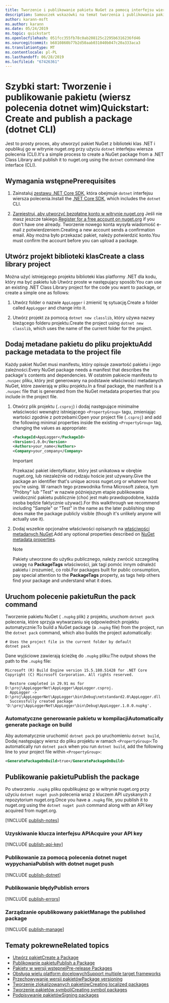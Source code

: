 ```yaml
---
title: Tworzenie i publikowanie pakietu NuGet za pomocą interfejsu wiersza polecenia platformy dotnet
description: Samouczek wskazówki na temat tworzenia i publikowania pakietu NuGet za pomocą platformy .NET Core interfejsu wiersza polecenia dotnet.
author: karann-msft
ms.author: karann
ms.date: 05/24/2019
ms.topic: quickstart
ms.openlocfilehash: 051fcc355fb78c0ab208125c2295b6316236fd46
ms.sourcegitcommit: b6810860b77b2d50aab031040b047c20a333aca3
ms.translationtype: MT
ms.contentlocale: pl-PL
ms.lasthandoff: 06/28/2019
ms.locfileid: "67426361"
---
```

# <a name="quickstart-create-and-publish-a-package-dotnet-cli"></a><span data-ttu-id="96de6-103">Szybki start: Tworzenie i publikowanie pakietu (wiersz polecenia dotnet wim)</span><span class="sxs-lookup"><span data-stu-id="96de6-103">Quickstart: Create and publish a package (dotnet CLI)</span></span>

<span data-ttu-id="96de6-104">Jest to prosty proces, aby utworzyć pakiet NuGet z biblioteki klas .NET i opublikuj go w witrynie nuget.org przy użyciu `dotnet` interfejsu wiersza polecenia (CLI).</span><span class="sxs-lookup"><span data-stu-id="96de6-104">It's a simple process to create a NuGet package from a .NET Class Library and publish it to nuget.org using the `dotnet` command-line interface (CLI).</span></span>

## <a name="prerequisites"></a><span data-ttu-id="96de6-105">Wymagania wstępne</span><span class="sxs-lookup"><span data-stu-id="96de6-105">Prerequisites</span></span>

1. <span data-ttu-id="96de6-106">Zainstaluj [zestawu .NET Core SDK](https://www.microsoft.com/net/download/), która obejmuje `dotnet` interfejsu wiersza polecenia.</span><span class="sxs-lookup"><span data-stu-id="96de6-106">Install the [.NET Core SDK](https://www.microsoft.com/net/download/), which includes the `dotnet` CLI.</span></span>

1. <span data-ttu-id="96de6-107">[Zarejestruj, aby utworzyć bezpłatne konto w witrynie nuget.org](https://www.nuget.org/users/account/LogOn?returnUrl=%2F) Jeśli nie masz jeszcze takiego.</span><span class="sxs-lookup"><span data-stu-id="96de6-107">[Register for a free account on nuget.org](https://www.nuget.org/users/account/LogOn?returnUrl=%2F) if you don't have one already.</span></span> <span data-ttu-id="96de6-108">Tworzenie nowego konta wysyła wiadomość e-mail z potwierdzeniem.</span><span class="sxs-lookup"><span data-stu-id="96de6-108">Creating a new account sends a confirmation email.</span></span> <span data-ttu-id="96de6-109">Aby można było przekazać pakiet, należy potwierdzić konto.</span><span class="sxs-lookup"><span data-stu-id="96de6-109">You must confirm the account before you can upload a package.</span></span>

## <a name="create-a-class-library-project"></a><span data-ttu-id="96de6-110">Utwórz projekt biblioteki klas</span><span class="sxs-lookup"><span data-stu-id="96de6-110">Create a class library project</span></span>

<span data-ttu-id="96de6-111">Można użyć istniejącego projektu biblioteki klas platformy .NET dla kodu, który ma być pakietu lub Utwórz proste w następujący sposób:</span><span class="sxs-lookup"><span data-stu-id="96de6-111">You can use an existing .NET Class Library project for the code you want to package, or create a simple one as follows:</span></span>

1. <span data-ttu-id="96de6-112">Utwórz folder o nazwie `AppLogger` i zmienić tę sytuację.</span><span class="sxs-lookup"><span data-stu-id="96de6-112">Create a folder called `AppLogger` and change into it.</span></span>

1. <span data-ttu-id="96de6-113">Utwórz projekt za pomocą `dotnet new classlib`, który używa nazwy bieżącego folderu projektu.</span><span class="sxs-lookup"><span data-stu-id="96de6-113">Create the project using `dotnet new classlib`, which uses the name of the current folder for the project.</span></span>

## <a name="add-package-metadata-to-the-project-file"></a><span data-ttu-id="96de6-114">Dodaj metadane pakietu do pliku projektu</span><span class="sxs-lookup"><span data-stu-id="96de6-114">Add package metadata to the project file</span></span>

<span data-ttu-id="96de6-115">Każdy pakiet NuGet musi manifestu, który opisuje zawartość pakietu i jego zależności.</span><span class="sxs-lookup"><span data-stu-id="96de6-115">Every NuGet package needs a manifest that describes the package's contents and dependencies.</span></span> <span data-ttu-id="96de6-116">W ostatnim pakiecie manifestu to `.nuspec` pliku, który jest generowany na podstawie właściwości metadanych NuGet, które zawierają w pliku projektu.</span><span class="sxs-lookup"><span data-stu-id="96de6-116">In a final package, the manifest is a `.nuspec` file that is generated from the NuGet metadata properties that you include in the project file.</span></span>

1. <span data-ttu-id="96de6-117">Otwórz plik projektu (`.csproj`) i dodaj następujące minimalne właściwości wewnątrz istniejącego `<PropertyGroup>` tagu, zmieniając wartości zgodnie z potrzebami:</span><span class="sxs-lookup"><span data-stu-id="96de6-117">Open your project file (`.csproj`) and add the following minimal properties inside the existing `<PropertyGroup>` tag, changing the values as appropriate:</span></span>

    ```xml
    <PackageId>AppLogger</PackageId>
    <Version>1.0.0</Version>
    <Authors>your_name</Authors>
    <Company>your_company</Company>
    ```

    > [!Important]
    > <span data-ttu-id="96de6-118">Przekazać pakiet identyfikator, który jest unikatowa w obrębie nuget.org, lub niezależnie od rodzaju hoście jest używany.</span><span class="sxs-lookup"><span data-stu-id="96de6-118">Give the package an identifier that's unique across nuget.org or whatever host you're using.</span></span> <span data-ttu-id="96de6-119">W ramach tego przewodnika firma Microsoft zaleca, tym "Próbny" lub "Test" w nazwie późniejszym etapie publikowania uwidocznić pakietu publicznie (choć jest mało prawdopodobne, każda osoba będzie faktycznie używać).</span><span class="sxs-lookup"><span data-stu-id="96de6-119">For this walkthrough we recommend including "Sample" or "Test" in the name as the later publishing step does make the package publicly visible (though it's unlikely anyone will actually use it).</span></span>

1. <span data-ttu-id="96de6-120">Dodaj wszelkie opcjonalne właściwości opisanych na [właściwości metadanych NuGet](/dotnet/core/tools/csproj#nuget-metadata-properties).</span><span class="sxs-lookup"><span data-stu-id="96de6-120">Add any optional properties described on [NuGet metadata properties](/dotnet/core/tools/csproj#nuget-metadata-properties).</span></span>

    > [!Note]
    > <span data-ttu-id="96de6-121">Pakiety utworzone do użytku publicznego, należy zwrócić szczególną uwagę na **PackageTags** właściwości, jak tagi pomóc innym odnaleźć pakietu i zrozumieć, co robi.</span><span class="sxs-lookup"><span data-stu-id="96de6-121">For packages built for public consumption, pay special attention to the **PackageTags** property, as tags help others find your package and understand what it does.</span></span>

## <a name="run-the-pack-command"></a><span data-ttu-id="96de6-122">Uruchom polecenie pakietu</span><span class="sxs-lookup"><span data-stu-id="96de6-122">Run the pack command</span></span>

<span data-ttu-id="96de6-123">Tworzenie pakietu NuGet ( `.nupkg` plik) z projektu, uruchom `dotnet pack` polecenia, które sprzyja wytwarzaniu się odpowiednich projektu automatycznie:</span><span class="sxs-lookup"><span data-stu-id="96de6-123">To build a NuGet package (a `.nupkg` file) from the project, run the `dotnet pack` command, which also builds the project automatically:</span></span>

```cli
# Uses the project file in the current folder by default
dotnet pack
```

<span data-ttu-id="96de6-124">Dane wyjściowe zawierają ścieżkę do `.nupkg` pliku:</span><span class="sxs-lookup"><span data-stu-id="96de6-124">The output shows the path to the `.nupkg` file:</span></span>

```output
Microsoft (R) Build Engine version 15.5.180.51428 for .NET Core
Copyright (C) Microsoft Corporation. All rights reserved.

  Restore completed in 29.91 ms for D:\proj\AppLoggerNet\AppLogger\AppLogger.csproj.
  AppLogger -> D:\proj\AppLoggerNet\AppLogger\bin\Debug\netstandard2.0\AppLogger.dll
  Successfully created package 'D:\proj\AppLoggerNet\AppLogger\bin\Debug\AppLogger.1.0.0.nupkg'.
```

### <a name="automatically-generate-package-on-build"></a><span data-ttu-id="96de6-125">Automatyczne generowanie pakietu w kompilacji</span><span class="sxs-lookup"><span data-stu-id="96de6-125">Automatically generate package on build</span></span>

<span data-ttu-id="96de6-126">Aby automatycznie uruchomić `dotnet pack` po uruchomieniu `dotnet build`, Dodaj następujący wiersz do pliku projektu w ramach `<PropertyGroup>`:</span><span class="sxs-lookup"><span data-stu-id="96de6-126">To automatically run `dotnet pack` when you run `dotnet build`, add the following line to your project file within `<PropertyGroup>`:</span></span>

```xml
<GeneratePackageOnBuild>true</GeneratePackageOnBuild>
```

## <a name="publish-the-package"></a><span data-ttu-id="96de6-127">Publikowanie pakietu</span><span class="sxs-lookup"><span data-stu-id="96de6-127">Publish the package</span></span>

<span data-ttu-id="96de6-128">Po utworzeniu `.nupkg` pliku opublikujesz go w witrynie nuget.org przy użyciu `dotnet nuget push` polecenia wraz z kluczem API uzyskanych z repozytorium nuget.org.</span><span class="sxs-lookup"><span data-stu-id="96de6-128">Once you have a `.nupkg` file, you publish it to nuget.org using the `dotnet nuget push` command along with an API key acquired from nuget.org.</span></span>

[!INCLUDE [publish-notes](includes/publish-notes.md)]

### <a name="acquire-your-api-key"></a><span data-ttu-id="96de6-129">Uzyskiwanie klucza interfejsu API</span><span class="sxs-lookup"><span data-stu-id="96de6-129">Acquire your API key</span></span>

[!INCLUDE [publish-api-key](includes/publish-api-key.md)]

### <a name="publish-with-dotnet-nuget-push"></a><span data-ttu-id="96de6-130">Publikowanie za pomocą polecenia dotnet nuget wypychania</span><span class="sxs-lookup"><span data-stu-id="96de6-130">Publish with dotnet nuget push</span></span>

[!INCLUDE [publish-dotnet](includes/publish-dotnet.md)]

### <a name="publish-errors"></a><span data-ttu-id="96de6-131">Publikowanie błędy</span><span class="sxs-lookup"><span data-stu-id="96de6-131">Publish errors</span></span>

[!INCLUDE [publish-errors](includes/publish-errors.md)]

### <a name="manage-the-published-package"></a><span data-ttu-id="96de6-132">Zarządzanie opublikowany pakiet</span><span class="sxs-lookup"><span data-stu-id="96de6-132">Manage the published package</span></span>

[!INCLUDE [publish-manage](includes/publish-manage.md)]

## <a name="related-topics"></a><span data-ttu-id="96de6-133">Tematy pokrewne</span><span class="sxs-lookup"><span data-stu-id="96de6-133">Related topics</span></span>

- [<span data-ttu-id="96de6-134">Utwórz pakiet</span><span class="sxs-lookup"><span data-stu-id="96de6-134">Create a Package</span></span>](../create-packages/creating-a-package.md)
- [<span data-ttu-id="96de6-135">Publikowanie pakietu</span><span class="sxs-lookup"><span data-stu-id="96de6-135">Publish a Package</span></span>](../nuget-org/publish-a-package.md)
- [<span data-ttu-id="96de6-136">Pakiety w wersji wstępnej</span><span class="sxs-lookup"><span data-stu-id="96de6-136">Pre-release Packages</span></span>](../create-packages/Prerelease-Packages.md)
- [<span data-ttu-id="96de6-137">Obsługa wielu platform docelowych</span><span class="sxs-lookup"><span data-stu-id="96de6-137">Support multiple target frameworks</span></span>](../create-packages/supporting-multiple-target-frameworks.md)
- [<span data-ttu-id="96de6-138">Przechowywanie wersji pakietów</span><span class="sxs-lookup"><span data-stu-id="96de6-138">Package versioning</span></span>](../reference/package-versioning.md)
- [<span data-ttu-id="96de6-139">Tworzenie zlokalizowanych pakietów</span><span class="sxs-lookup"><span data-stu-id="96de6-139">Creating localized packages</span></span>](../create-packages/creating-localized-packages.md)
- [<span data-ttu-id="96de6-140">Tworzenie pakietów symboli</span><span class="sxs-lookup"><span data-stu-id="96de6-140">Creating symbol packages</span></span>](../create-packages/symbol-packages-snupkg.md)
- [<span data-ttu-id="96de6-141">Podpisywanie pakietów</span><span class="sxs-lookup"><span data-stu-id="96de6-141">Signing packages</span></span>](../create-packages/Sign-a-package.md)

